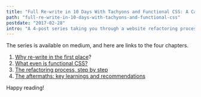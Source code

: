 ```yaml
---
title: "Full Re-write in 10 Days With Tachyons and Functional CSS: A Case Study"
path: "full-re-write-in-10-days-with-tachyons-and-functional-css"
postdate: "2017-02-28"
intro: "A 4-post series taking you through a website refactoring process using tachyons, a functional CSS toolkit that is guaranteed to trigger very strong opinions [insert Dave Rupert’s hot drama soundboard effect]."
---
```


The series is available on medium, and here are links to the four chapters.

1. [Why re-write in the first place](https://hackernoon.com/full-re-write-with-tachyons-and-functional-css-a-case-study-part-1-635ccb5fb00b)?
2. [What even is functional CSS?](https://medium.com/@simonswiss/full-re-write-in-10-days-with-tachyons-and-functional-css-a-case-study-part-2-dd60256b35b2)
3. [The refactoring process, step by step](https://medium.com/@simonswiss/full-re-write-in-10-days-with-tachyons-and-functional-css-a-case-study-part-2-426c4dda13c2)
4. [The aftermaths: key learnings and recommendations](https://medium.com/@simonswiss/full-re-write-in-10-days-with-tachyons-and-functional-css-a-case-study-part-4-b565745ca1e5)

Happy reading!
